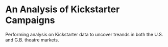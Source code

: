 # An Analysis of Kickstarter Campaigns
Performing analysis on Kickstarter data to uncover treands in both the U.S. and G.B. theatre markets.
